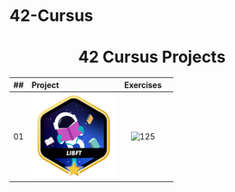 # 42-Cursus

<h1 align="center"> 42 Cursus Projects </h1>

| ## | Project | Exercises | |
|:----:|:-----------------------------------|:------------------:|:------------------:|
| 01 |<a href="https://github.com/facetint/Libft"><img src="https://github.com/myagjz/42-Project-Badges/blob/main/libftm.png" alt="42 Badge" style="max-width: 100%;"></a>| <img width="196" alt="125" src="https://github.com/myagjz/myagjz/assets/112881823/ec5c5490-5337-4f92-9aba-c0a6f7f2dc8d">|
